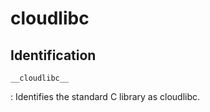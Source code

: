 # cloudlibc

## Identification

`__cloudlibc__`

:   Identifies the standard C library as cloudlibc.
